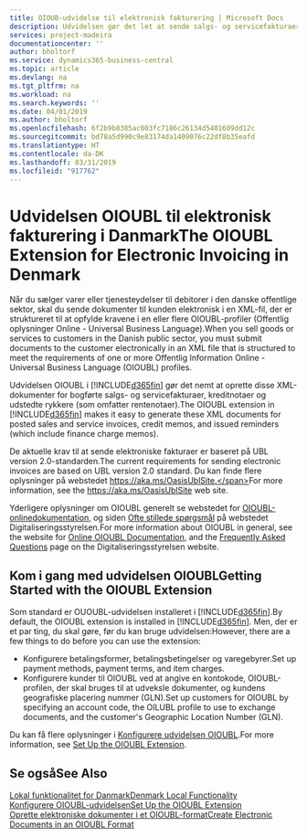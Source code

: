 ```yaml
---
title: OIOUB-udvidelse til elektronisk fakturering | Microsoft Docs
description: Udvidelsen gør det let at sende salgs- og servicefakturaer, kreditnotaer, rentenotaer og rykkere til kunder i den danske offentlige sektor elektronisk i OIOUBL-format (Offentlig Information Online UBL).
services: project-madeira
documentationcenter: ''
author: bholtorf
ms.service: dynamics365-business-central
ms.topic: article
ms.devlang: na
ms.tgt_pltfrm: na
ms.workload: na
ms.search.keywords: ''
ms.date: 04/01/2019
ms.author: bholtorf
ms.openlocfilehash: 6f2b9b8385ac003fc7186c26134d5401609dd12c
ms.sourcegitcommit: bd78a5d990c9e83174da1409076c22df8b35eafd
ms.translationtype: HT
ms.contentlocale: da-DK
ms.lasthandoff: 03/31/2019
ms.locfileid: "917762"
---
```

# <a name="the-oioubl-extension-for-electronic-invoicing-in-denmark"></a><span data-ttu-id="77bf2-103">Udvidelsen OIOUBL til elektronisk fakturering i Danmark</span><span class="sxs-lookup"><span data-stu-id="77bf2-103">The OIOUBL Extension for Electronic Invoicing in Denmark</span></span>
<span data-ttu-id="77bf2-104">Når du sælger varer eller tjenesteydelser til debitorer i den danske offentlige sektor, skal du sende dokumenter til kunden elektronisk i en XML-fil, der er struktureret til at opfylde kravene i en eller flere OIOUBL-profiler (Offentlig oplysninger Online - Universal Business Language).</span><span class="sxs-lookup"><span data-stu-id="77bf2-104">When you sell goods or services to customers in the Danish public sector, you must submit documents to the customer electronically in an XML file that is structured to meet the requirements of one or more Offentlig Information Online - Universal Business Language (OIOUBL) profiles.</span></span>  

<span data-ttu-id="77bf2-105">Udvidelsen OIOUBL i [!INCLUDE[d365fin](../../includes/d365fin_md.md)] gør det nemt at oprette disse XML-dokumenter for bogførte salgs- og servicefakturaer, kreditnotaer og udstedte rykkere (som omfatter rentenotaer).</span><span class="sxs-lookup"><span data-stu-id="77bf2-105">The OIOUBL extension in [!INCLUDE[d365fin](../../includes/d365fin_md.md)] makes it easy to generate these XML documents for posted sales and service invoices, credit memos, and issued reminders (which include finance charge memos).</span></span>  

<span data-ttu-id="77bf2-106">De aktuelle krav til at sende elektroniske fakturaer er baseret på UBL version 2.0-standarden.</span><span class="sxs-lookup"><span data-stu-id="77bf2-106">The current requirements for sending electronic invoices are based on UBL version 2.0 standard.</span></span> <span data-ttu-id="77bf2-107">Du kan finde flere oplysninger på webstedet https://aka.ms/OasisUblSite.</span><span class="sxs-lookup"><span data-stu-id="77bf2-107">For more information, see the https://aka.ms/OasisUblSite web site.</span></span>

<span data-ttu-id="77bf2-108">Yderligere oplysninger om OIOUBL generelt se webstedet for [OIOUBL-onlinedokumentation](https://www.oioubl.info), og siden [Ofte stillede spørgsmål](https://digst.dk/it-loesninger/nemhandel/anvendelse/send-en-e-faktura/spoergsmaal-og-svar/) på webstedet Digitaliseringsstyrelsen.</span><span class="sxs-lookup"><span data-stu-id="77bf2-108">For more information about OIOUBL in general, see the website for [Online OIOUBL Documentation](https://www.oioubl.info), and the [Frequently Asked Questions](https://digst.dk/it-loesninger/nemhandel/anvendelse/send-en-e-faktura/spoergsmaal-og-svar/) page on the Digitaliseringsstyrelsen website.</span></span>  

## <a name="getting-started-with-the-oioubl-extension"></a><span data-ttu-id="77bf2-109">Kom i gang med udvidelsen OIOUBL</span><span class="sxs-lookup"><span data-stu-id="77bf2-109">Getting Started with the OIOUBL Extension</span></span>  
<span data-ttu-id="77bf2-110">Som standard er OUOUBL-udvidelsen installeret i [!INCLUDE[d365fin](../../includes/d365fin_md.md)].</span><span class="sxs-lookup"><span data-stu-id="77bf2-110">By default, the OIOUBL extension is installed in [!INCLUDE[d365fin](../../includes/d365fin_md.md)].</span></span> <span data-ttu-id="77bf2-111">Men, der er et par ting, du skal gøre, før du kan bruge udvidelsen:</span><span class="sxs-lookup"><span data-stu-id="77bf2-111">However, there are a few things to do before you can use the extension:</span></span>

* <span data-ttu-id="77bf2-112">Konfigurere betalingsformer, betalingsbetingelser og varegebyrer.</span><span class="sxs-lookup"><span data-stu-id="77bf2-112">Set up payment methods, payment terms, and item charges.</span></span>
* <span data-ttu-id="77bf2-113">Konfigurere kunder til OIOUBL ved at angive en kontokode, OIOUBL-profilen, der skal bruges til at udveksle dokumenter, og kundens geografiske placering nummer (GLN).</span><span class="sxs-lookup"><span data-stu-id="77bf2-113">Set up customers for OIOUBL by specifying an account code, the OILUBL profile to use to exchange documents, and the customer's Geographic Location Number (GLN).</span></span>

<span data-ttu-id="77bf2-114">Du kan få flere oplysninger i [Konfigurere udvidelsen OIOUBL](how-to-set-up-oioubl.md).</span><span class="sxs-lookup"><span data-stu-id="77bf2-114">For more information, see [Set Up the OIOUBL Extension](how-to-set-up-oioubl.md).</span></span>  

## <a name="see-also"></a><span data-ttu-id="77bf2-115">Se også</span><span class="sxs-lookup"><span data-stu-id="77bf2-115">See Also</span></span>  
[<span data-ttu-id="77bf2-116">Lokal funktionalitet for Danmark</span><span class="sxs-lookup"><span data-stu-id="77bf2-116">Denmark Local Functionality</span></span>](denmark-local-functionality.md)  
[<span data-ttu-id="77bf2-117">Konfigurere OIOUBL-udvidelsen</span><span class="sxs-lookup"><span data-stu-id="77bf2-117">Set Up the OIOUBL Extension</span></span>](how-to-set-up-oioubl.md)  
[<span data-ttu-id="77bf2-118">Oprette elektroniske dokumenter i et OIOUBL-format</span><span class="sxs-lookup"><span data-stu-id="77bf2-118">Create Electronic Documents in an OIOUBL Format</span></span>](how-to-create-electronic-documents-by-using-oioubl.md)  
